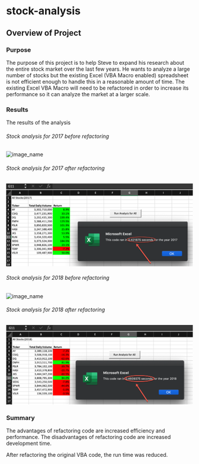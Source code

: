 # stock-analysis

## Overview of Project

### Purpose
The purpose of this project is to help Steve to expand his research about the entire stock market over the last few years. He wants to analyze a large number of stocks but the existing Excel (VBA Macro enabled) spreadsheet is not efficient enough to handle this in a reasonable amount of time.  The existing Excel VBA Macro will need to be refactored in order to increase its performance so it can analyze the market at a larger scale.

### Results
The results of the analysis


###### Stock analysis for 2017 before refactoring
![image_name](https://github.com/jh2010/stock-analysis/blob/master/VBA_Challenge_2017older.png)

###### Stock analysis for 2017 after refactoring
![image_name](https://github.com/jh2010/stock-analysis/blob/master/VBA_Challenge_2017.png)

###### Stock analysis for 2018 before refactoring
![image_name](https://github.com/jh2010/stock-analysis/blob/master/VBA_Challenge_2018older.png)

###### Stock analysis for 2018 after refactoring
![image_name](https://github.com/jh2010/stock-analysis/blob/master/VBA_Challenge_2018.png)

### Summary
The advantages of refactoring code are increased efficiency and performance.  The disadvantages of refactoring code are increased development time.

After refactoring the original VBA code, the run time was reduced.
